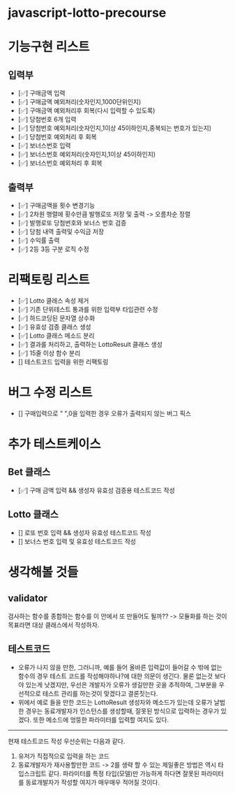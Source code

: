 # javascript-lotto-precourse

# 기능구현 리스트
## 입력부
- [✅] 구매금액 입력
- [✅] 구매금액 예외처리(숫자인지,1000단위인지)
- [✅] 구매금액 예외처리후 회복(다시 입력할 수 있도록)
- [✅] 당첨번호 6개 입력
- [✅] 당첨번호 예외처리(숫자인지,1이상 45이하인지,중복되는 번호가 있는지)
- [✅] 당첨번호 예외처리 후 회복
- [✅] 보너스번호 입력
- [✅] 보너스번호 예외처리(숫자인지,1이상 45이하인지)
- [✅] 보너스번호 예외처리 후 회복
## 출력부
- [✅] 구매금액을 횟수 변경기능
- [✅] 2차원 행렬에 횟수만큼 발행로또 저장 및 출력 -> 오름차순 정렬
- [✅] 발행로또 당첨번호와 보너스 번호 검증
- [✅] 당첨 내역 출력및 수익금 저장
- [✅] 수익률 출력
- [✅] 2등 3등 구분 로직 수정

# 리팩토링 리스트
- [✅] Lotto 클래스 속성 제거
- [✅] 기존 단위테스트 통과를 위한 입력부 타입관련 수정
- [✅] 하드코딩된 문자열 상수화
- [✅] 유효성 검증 클래스 생성
- [✅] Lotto 클래스 메소드 분리
- [✅] 결과를 처리하고, 출력하는 LottoResult 클래스 생성
- [✅] 15줄 이상 함수 분리
- [] 테스트코드 입력을 위한 리팩토링

# 버그 수정 리스트
- [] 구매입력으로 " ",0을 입력한 경우 오류가 출력되지 않는 버그 픽스

# 추가 테스트케이스
## Bet 클래스
- [✅] 구매 금액 입력 && 생성자 유효성 검증용 테스트코드 작성
## Lotto 클래스
- [] 로또 번호 입력 && 생성자 유효성 테스트코드 작성
- [] 보너스 번호 입력 및 유효성 테스트코드 작성


# 생각해볼 것들
## validator
검사하는 함수를 종합하는 함수를
이 안에서 또 만들어도 될까??
-> 모듈화를 하는 것이 목표라면 대상 클래스에서 작성하자.
## 테스트코드
- 오류가 나지 않을 만한, 그러니까, 예를 들어 올바른 입력값이 들어갈 수 밖에 없는 함수의 경우 테스트 코드를 작성해야하나?에 대한 의문이 생긴다.
물론 없는것 보다야 있는게 낫겠지만, 우선은 개발자가 오류가 생길만한 곳을 추적하여, 그부분을 우선적으로 테스트 관리를 하는것이 맞겠다고 결론짓는다.
- 위에서 예로 들을 만한 코드는 LottoResult 생성자와 메소드가 있는데 오류가 날법한 경우는 동료개발자가 인스턴스를 생성할때, 잘못된 방식으로 입력하는 경우가 있겠다. 또한 메소드에 엉뚱한 파라미터를 입력할 여지도 있다. 
---
현재 테스트코드 작성 우선순위는 다음과 같다.
1. 유저가 직접적으로 입력을 하는 코드
2. 동료개발자가 재사용할만한 코드
-> 2를 생략 할 수 있는 제일좋은 방법은 역시 타입스크립트 같다. 파라미터를 특정 타입(모델)만 가능하게 하다면 잘못된 파라미터를 동료개발자가 작성할 여지가 매우매우 적어질 것이다.
